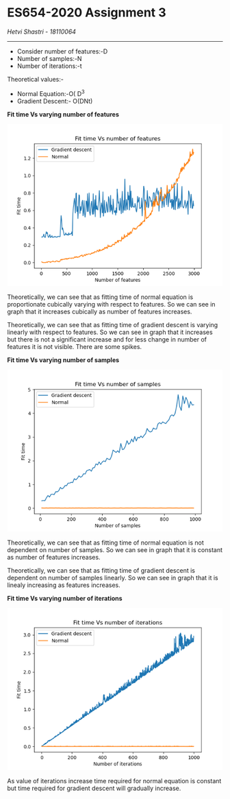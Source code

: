 # ES654-2020 Assignment 3

*Hetvi Shastri* - *18110064*

------
- Consider number of features:-D
- Number of samples:-N
- Number of iterations:-t

Theoretical values:- 

- Normal Equation:-O( D<sup>3
- Gradient Descent:- O(DNt)

**Fit time Vs varying number of features**

![img](1.png)


Theoretically, we can see that as fitting time of normal equation is proportionate cubically varying with respect to features. So we can see in graph that it increases cubically as number of features increases.

Theoretically, we can see that as fitting time of gradient descent is varying linearly with respect to features. So we can see in graph that it increases but there is not a significant increase and for less change in number of features it is not visible. There are some spikes.



**Fit time Vs varying number of samples**

![img](2.png)


Theoretically, we can see that as fitting time of normal equation is not dependent on number of samples. So we can see in graph that it is constant as number of features increases.

Theoretically, we can see that as fitting time of gradient descent is dependent on number of samples linearly. So we can see in graph that it is linealy increasing as features increases.

**Fit time Vs varying number of iterations**

![img](3.png)

As value of iterations increase time required for normal equation is constant but time required for gradient descent will gradually increase.
